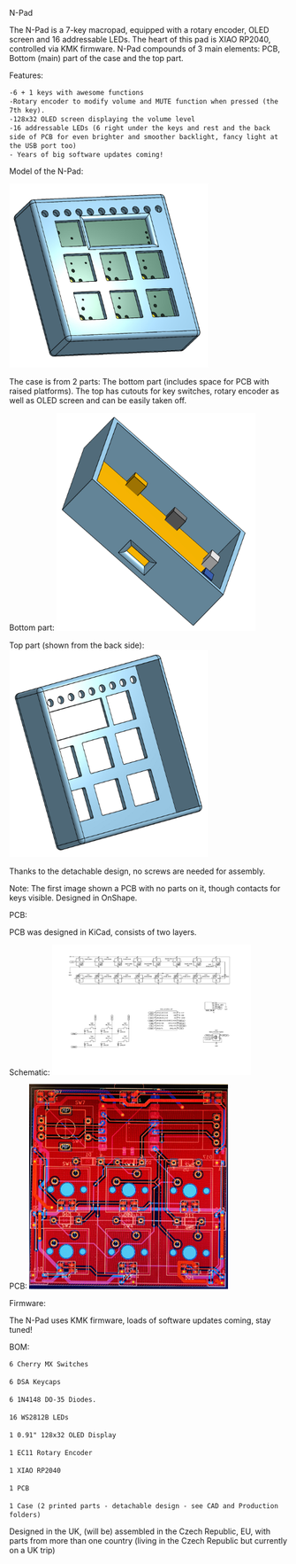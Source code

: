 N-Pad

The N-Pad is a 7-key macropad, equipped with a rotary encoder, OLED screen and 16 addressable LEDs. The heart of this pad is XIAO RP2040, controlled via KMK firmware.
N-Pad compounds of 3 main elements: PCB, Bottom (main) part of the case and the top part.


Features:

    -6 + 1 keys with awesome functions
    -Rotary encoder to modify volume and MUTE function when pressed (the 7th key).
    -128x32 OLED screen displaying the volume level
    -16 addressable LEDs (6 right under the keys and rest and the back side of PCB for even brighter and smoother backlight, fancy light at the USB port too)
    - Years of big software updates coming!


Model of the N-Pad:

<img src="Images/IMG_8406.jpeg" alt="Model" width="360"/>

The case is from 2 parts: The bottom part (includes space for PCB with raised platforms). The top has cutouts for key switches, rotary encoder as well as OLED screen and can be easily taken off.

Bottom part:
<img src="Images/IMG_8424.jpeg" alt="Schematic" width="360"/>

Top part (shown from the back side):
<img src="Images/IMG_8423.jpeg" alt="Schematic" width="360"/>

Thanks to the detachable design, no screws are needed for assembly.

Note: The first image shown a PCB with no parts on it, though contacts for keys visible. Designed in OnShape.


PCB:

PCB was designed in KiCad, consists of two layers.

Schematic:
<img src="Images/IMG_8399.jpeg" alt="Schematic" width="360"/>

PCB:
<img src="Images/IMG_8205.jpeg" alt="PCB" width="360"/>

Firmware:

The N-Pad uses KMK firmware, loads of software updates coming, stay tuned!

BOM:

    6 Cherry MX Switches

    6 DSA Keycaps
    
    6 1N4148 DO-35 Diodes.
    
    16 WS2812B LEDs 
    
    1 0.91" 128x32 OLED Display
    
    1 EC11 Rotary Encoder
    
    1 XIAO RP2040
    
    1 PCB
    
    1 Case (2 printed parts - detachable design - see CAD and Production folders)
    
    
Designed in the UK, (will be) assembled in the Czech Republic, EU, with parts from more than one country (living in the Czech Republic but currently on a UK trip)

